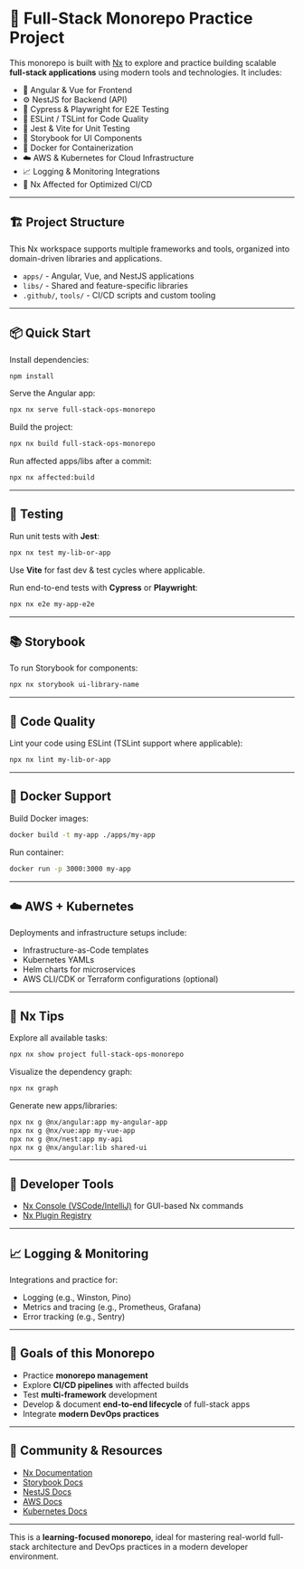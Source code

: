 # 🚀 Full-Stack Monorepo Practice Project

This monorepo is built with [Nx](https://nx.dev) to explore and practice building scalable **full-stack applications** using modern tools and technologies. It includes:

- 🧱 Angular & Vue for Frontend  
- ⚙️ NestJS for Backend (API)  
- 🧪 Cypress & Playwright for E2E Testing  
- 🧹 ESLint / TSLint for Code Quality  
- 🔬 Jest & Vite for Unit Testing  
- 📘 Storybook for UI Components  
- 🐳 Docker for Containerization  
- ☁️ AWS & Kubernetes for Cloud Infrastructure  
- 📈 Logging & Monitoring Integrations  
- 🎯 Nx Affected for Optimized CI/CD  

---

## 🏗️ Project Structure

This Nx workspace supports multiple frameworks and tools, organized into domain-driven libraries and applications.

- `apps/` - Angular, Vue, and NestJS applications  
- `libs/` - Shared and feature-specific libraries  
- `.github/`, `tools/` - CI/CD scripts and custom tooling  

---

## 📦 Quick Start

Install dependencies:

```bash
npm install
```

Serve the Angular app:

```bash
npx nx serve full-stack-ops-monorepo
```

Build the project:

```bash
npx nx build full-stack-ops-monorepo
```

Run affected apps/libs after a commit:

```bash
npx nx affected:build
```

---

## 🧪 Testing

Run unit tests with **Jest**:

```bash
npx nx test my-lib-or-app
```

Use **Vite** for fast dev & test cycles where applicable.

Run end-to-end tests with **Cypress** or **Playwright**:

```bash
npx nx e2e my-app-e2e
```

---

## 📚 Storybook

To run Storybook for components:

```bash
npx nx storybook ui-library-name
```

---

## 🧹 Code Quality

Lint your code using ESLint (TSLint support where applicable):

```bash
npx nx lint my-lib-or-app
```

---

## 🐳 Docker Support

Build Docker images:

```bash
docker build -t my-app ./apps/my-app
```

Run container:

```bash
docker run -p 3000:3000 my-app
```

---

## ☁️ AWS + Kubernetes

Deployments and infrastructure setups include:

- Infrastructure-as-Code templates  
- Kubernetes YAMLs  
- Helm charts for microservices  
- AWS CLI/CDK or Terraform configurations (optional)  

---

## 🧭 Nx Tips

Explore all available tasks:

```bash
npx nx show project full-stack-ops-monorepo
```

Visualize the dependency graph:

```bash
npx nx graph
```

Generate new apps/libraries:

```bash
npx nx g @nx/angular:app my-angular-app
npx nx g @nx/vue:app my-vue-app
npx nx g @nx/nest:app my-api
npx nx g @nx/angular:lib shared-ui
```

---

## 🔧 Developer Tools

- [Nx Console (VSCode/IntelliJ)](https://nx.dev/getting-started/editor-setup) for GUI-based Nx commands  
- [Nx Plugin Registry](https://nx.dev/plugin-registry)  

---

## 📈 Logging & Monitoring

Integrations and practice for:

- Logging (e.g., Winston, Pino)  
- Metrics and tracing (e.g., Prometheus, Grafana)  
- Error tracking (e.g., Sentry)  

---

## 📌 Goals of this Monorepo

- Practice **monorepo management**  
- Explore **CI/CD pipelines** with affected builds  
- Test **multi-framework** development  
- Develop & document **end-to-end lifecycle** of full-stack apps  
- Integrate **modern DevOps practices**  

---

## 🤝 Community & Resources

- [Nx Documentation](https://nx.dev)  
- [Storybook Docs](https://storybook.js.org/docs/react/get-started/introduction)  
- [NestJS Docs](https://docs.nestjs.com/)  
- [AWS Docs](https://docs.aws.amazon.com/)  
- [Kubernetes Docs](https://kubernetes.io/docs/)  

---

This is a **learning-focused monorepo**, ideal for mastering real-world full-stack architecture and DevOps practices in a modern developer environment.
